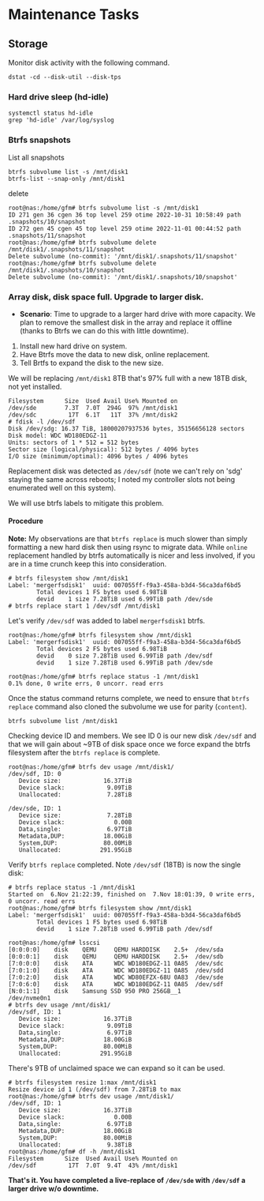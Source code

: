 # Maintenance Tasks

## Storage

Monitor disk activity with the following command.
```
dstat -cd --disk-util --disk-tps
```
### Hard drive sleep (hd-idle)

```
systemctl status hd-idle
grep 'hd-idle' /var/log/syslog
```

### Btrfs snapshots

List all snapshots
```
btrfs subvolume list -s /mnt/disk1
btrfs-list --snap-only /mnt/disk1
```

delete

```
root@nas:/home/gfm# btrfs subvolume list -s /mnt/disk1
ID 271 gen 36 cgen 36 top level 259 otime 2022-10-31 10:58:49 path .snapshots/10/snapshot
ID 272 gen 45 cgen 45 top level 259 otime 2022-11-01 00:44:52 path .snapshots/11/snapshot
root@nas:/home/gfm# btrfs subvolume delete /mnt/disk1/.snapshots/11/snapshot
Delete subvolume (no-commit): '/mnt/disk1/.snapshots/11/snapshot'
root@nas:/home/gfm# btrfs subvolume delete /mnt/disk1/.snapshots/10/snapshot
Delete subvolume (no-commit): '/mnt/disk1/.snapshots/10/snapshot'
```

### Array disk, disk space full. Upgrade to larger disk.

- **Scenario**: Time to upgrade to a larger hard drive with more capacity. We plan to remove the smallest disk in the array and replace it offline (thanks to Btrfs we can do this with little downtime).

1. Install new hard drive on system.
2. Have Btrfs move the data to new disk, online replacement.
3. Tell Brtfs to expand the disk to the new size.

We will be replacing `/mnt/disk1` 8TB that's 97% full with a new 18TB disk, not yet installed.

```
Filesystem      Size  Used Avail Use% Mounted on
/dev/sde        7.3T  7.0T  294G  97% /mnt/disk1
/dev/sdc         17T  6.1T   11T  37% /mnt/disk2
# fdisk -l /dev/sdf
Disk /dev/sdg: 16.37 TiB, 18000207937536 bytes, 35156656128 sectors
Disk model: WDC WD180EDGZ-11
Units: sectors of 1 * 512 = 512 bytes
Sector size (logical/physical): 512 bytes / 4096 bytes
I/O size (minimum/optimal): 4096 bytes / 4096 bytes
```

Replacement disk was detected as `/dev/sdf` (note we can't rely on 'sdg' staying the same across reboots; I noted my controller slots not being enumerated well on this system). 

We will use btrfs labels to mitigate this problem.

#### Procedure 

**Note:** My observations are that `btrfs replace` is much slower than simply formatting a new hard disk then using rsync to migrate data. While `online` replacement handled by btrfs automatically is nicer and less involved, if you are in a time crunch keep this into consideration. 

```
# btrfs filesystem show /mnt/disk1
Label: 'mergerfsdisk1'  uuid: 007055ff-f9a3-458a-b3d4-56ca3daf6bd5
        Total devices 1 FS bytes used 6.98TiB
        devid    1 size 7.28TiB used 6.99TiB path /dev/sde
# btrfs replace start 1 /dev/sdf /mnt/disk1
```

Let's verify `/dev/sdf` was added to label `mergerfsdisk1` btrfs.

```
root@nas:/home/gfm# btrfs filesystem show /mnt/disk1
Label: 'mergerfsdisk1'  uuid: 007055ff-f9a3-458a-b3d4-56ca3daf6bd5
        Total devices 2 FS bytes used 6.98TiB
        devid    0 size 7.28TiB used 6.99TiB path /dev/sdf
        devid    1 size 7.28TiB used 6.99TiB path /dev/sde

root@nas:/home/gfm# btrfs replace status -1 /mnt/disk1
0.1% done, 0 write errs, 0 uncorr. read errs

```

Once the status command returns complete, we need to ensure that `btrfs replace` command also cloned the subvolume we use for parity (`content`).

```
btrfs subvolume list /mnt/disk1
```

Checking device ID and members. We see ID 0 is our new disk `/dev/sdf` and that we will gain about ~9TB of disk space once we force expand the btrfs filesystem after the `btrfs replace` is complete.

```
root@nas:/home/gfm# btrfs dev usage /mnt/disk1/
/dev/sdf, ID: 0
   Device size:            16.37TiB
   Device slack:            9.09TiB
   Unallocated:             7.28TiB

/dev/sde, ID: 1
   Device size:             7.28TiB
   Device slack:              0.00B
   Data,single:             6.97TiB
   Metadata,DUP:           18.00GiB
   System,DUP:             80.00MiB
   Unallocated:           291.95GiB

```

Verify `btrfs replace` completed. Note `/dev/sdf` (18TB) is now the single disk:
```
# btrfs replace status -1 /mnt/disk1
Started on  6.Nov 21:22:39, finished on  7.Nov 18:01:39, 0 write errs, 0 uncorr. read errs
root@nas:/home/gfm# btrfs filesystem show /mnt/disk1
Label: 'mergerfsdisk1'  uuid: 007055ff-f9a3-458a-b3d4-56ca3daf6bd5
        Total devices 1 FS bytes used 6.98TiB
        devid    1 size 7.28TiB used 6.99TiB path /dev/sdf

root@nas:/home/gfm# lsscsi
[0:0:0:0]    disk    QEMU     QEMU HARDDISK    2.5+  /dev/sda
[0:0:0:1]    disk    QEMU     QEMU HARDDISK    2.5+  /dev/sdb
[7:0:0:0]    disk    ATA      WDC WD180EDGZ-11 0A85  /dev/sdc
[7:0:1:0]    disk    ATA      WDC WD180EDGZ-11 0A85  /dev/sdd
[7:0:2:0]    disk    ATA      WDC WD80EFZX-68U 0A83  /dev/sde
[7:0:6:0]    disk    ATA      WDC WD180EDGZ-11 0A85  /dev/sdf
[N:0:1:1]    disk    Samsung SSD 950 PRO 256GB__1               /dev/nvme0n1
# btrfs dev usage /mnt/disk1/
/dev/sdf, ID: 1
   Device size:            16.37TiB
   Device slack:            9.09TiB
   Data,single:             6.97TiB
   Metadata,DUP:           18.00GiB
   System,DUP:             80.00MiB
   Unallocated:           291.95GiB
```

There's 9TB of unclaimed space we can expand so it can be used. 

```
# btrfs filesystem resize 1:max /mnt/disk1
Resize device id 1 (/dev/sdf) from 7.28TiB to max
root@nas:/home/gfm# btrfs dev usage /mnt/disk1/
/dev/sdf, ID: 1
   Device size:            16.37TiB
   Device slack:              0.00B
   Data,single:             6.97TiB
   Metadata,DUP:           18.00GiB
   System,DUP:             80.00MiB
   Unallocated:             9.38TiB
root@nas:/home/gfm# df -h /mnt/disk1
Filesystem      Size  Used Avail Use% Mounted on
/dev/sdf         17T  7.0T  9.4T  43% /mnt/disk1
```

**That's it. You have completed a live-replace of `/dev/sde` with `/dev/sdf` a larger drive w/o downtime.**